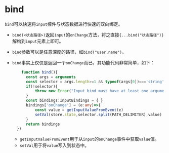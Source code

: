 # bind
  
`bind`可以快速将`input`控件与状态数据进行快速的双向绑定。
 

<demo react="form/field/bindField.tsx"/>

- `bind(<状态路径>)`返回`input`的`onChange`方法，将之直接`{...bind("状态路径")}`解构到`input`元素上即可。
- `bind`参数可以是任意深度的路径，如`bind("user.name")`。
- `bind`事实上仅仅是返回一个`onChange`而已，其功能代码非常简单，如下：

  ```ts {9-10}
      function bind(){ 
        const args = arguments    
        const selector = args.length>=1 && typeof(args[0])==='string' ? args[0]: undefined
        if(!selector){
            throw new Error("Input bind must have at least one argument")
        }
        const bindings:InputBindings = { }
        bindings['onChange'] = (e:any)=>{
            const value = getInputValueFromEvent(e)    
            setVal(store.state,selector.split(PATH_DELIMITER),value)
        }   
        return bindings
    })
  ```

  - `getInputValueFromEvent`用于从`input`的`onChange`事件中获取`value`值。
  - `setVal`用于将`value`写入到状态中。

  

